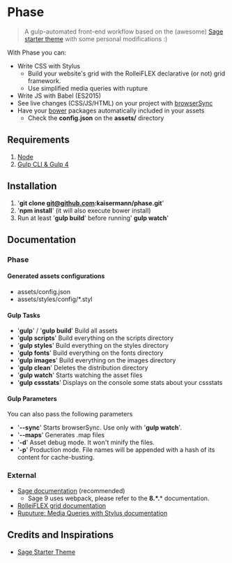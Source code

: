 # Phase

> A gulp-automated front-end workflow based on the (awesome) [Sage starter theme](https://github.com/roots/sage) with some personal modifications :)

With Phase you can:
* Write CSS with Stylus
	* Build your website's grid with the RolleiFLEX declarative (or not) grid framework.
	* Use simplified media queries with rupture
* Write JS with Babel (ES2015)
* See live changes (CSS/JS/HTML) on your project with [browserSync](https://www.browsersync.io/)
* Have your [bower](https://bower.io/) packages automatically included in your assets
	* Check the **config.json** on the **assets/** directory

## Requirements

1. [Node](https://nodejs.org/en/download/)
2. [Gulp CLI & Gulp 4](https://www.liquidlight.co.uk/blog/article/how-do-i-update-to-gulp-4/)

## Installation

1. '**git clone git@github.com:kaisermann/phase.git**'
2. '**npm install**' (it will also execute bower install)
3. Run at least '**gulp build**' before running' **gulp watch**'

## Documentation

### Phase

#### Generated assets configurations
* assets/config.json
* assets/styles/config/*.styl

#### Gulp Tasks

* '**gulp**' / '**gulp build**' Build all assets
* '**gulp scripts**' Build everything on the scripts directory
* '**gulp styles**' Build everything on the styles directory
* '**gulp fonts**' Build everything on the fonts directory
* '**gulp images**' Build everything on the images directory
* '**gulp clean**' Deletes the distribution directory
* '**gulp watch**' Starts watching the asset files
* '**gulp cssstats**' Displays on the console some stats about your cssstats

#### Gulp Parameters

You can also pass the following parameters

* '**--sync**' Starts browserSync. Use only with '**gulp watch**'.
* '**--maps**' Generates .map files
* '**-d**' Asset debug mode. It won't minify the files.
* '**-p**' Production mode. File names will be appended with a hash of its content for cache-busting.

### External
* [Sage documentation](https://github.com/roots/sage/) (recommended)
	* Sage 9 uses webpack, please refer to the **8.\*.*** documentation.
* [RolleiFLEX grid documentation](http://kaisermann.github.io/rolleiflex/)
* [Ruputure: Media Queries with Stylus documentation](http://jescalan.github.io/rupture/)

## Credits and Inspirations

* [Sage Starter Theme](https://github.com/roots/sage/)

